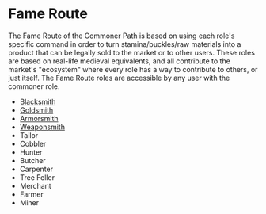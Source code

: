 # Fame Route

The Fame Route of the Commoner Path is based on using each role's specific command in order to turn stamina/buckles/raw materials into a product that can be legally sold to the market or to other users. These roles are based on real-life medieval equivalents, and all contribute to the market's "ecosystem" where every role has a way to contribute to others, or just itself. The Fame Route roles are accessible by any user with the commoner role. 

* [Blacksmith](blacksmith.md)
* [Goldsmith](goldsmith.md)
* [Armorsmith](armorsmith.md)
* [Weaponsmith](weaponsmith.md)
* Tailor
* Cobbler
* Hunter
* Butcher
* Carpenter
* Tree Feller
* Merchant
* Farmer
* Miner

